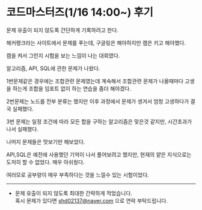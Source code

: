 # 코드마스터즈(1/16 14:00~) 후기

문제 유출이 되지 않도록 간단하게 기록하려고 한다.

해커랭크라는 사이트에서 문제를 푸는데, 구글링은 해야하지만 캠은 키고 해야했다.

캠을 켜서 그런지 시험을 보는 느낌이 나는 대회였다.

알고리즘, API, SQL에 관한 문제가 나왔다.

1번문제같은 경우에는 조합관련 문제였는데 계속해서 조합관련 문제가 나올때마다 고생을 하는게 조합을 임포트 없이 하는 연습을 좀더 해야겠다. 

2번문제는 노드를 전부 분류는 했지만 이후 과정에서 문제가 생겨서 엄청 고생하다가  결국 실패했다.

3번 문제는 일정 조건에 따라 모든 합을 구하는 알고리즘은 맞은것 같지만, 시간초과가 나서 실패했다.

나머지 문제들은 맛보기만 해보았다.

API,SQL은 예전에 사용했던 기억이 나서 풀어보려고 했지만, 현재의 얕은 지식으로는 도저히 할 수 없었다. 매우 아쉬웠다.



여러모로 공부량이 매우 부족하다는 것을 느낄수 있는 시험이었다.



---

* 문제 유출이 되지 않도록 최대한 간략하게 적었습니다.  
  혹시 문제가 있다면 shd02137@naver.com 으로 연락 부탁드립니다.